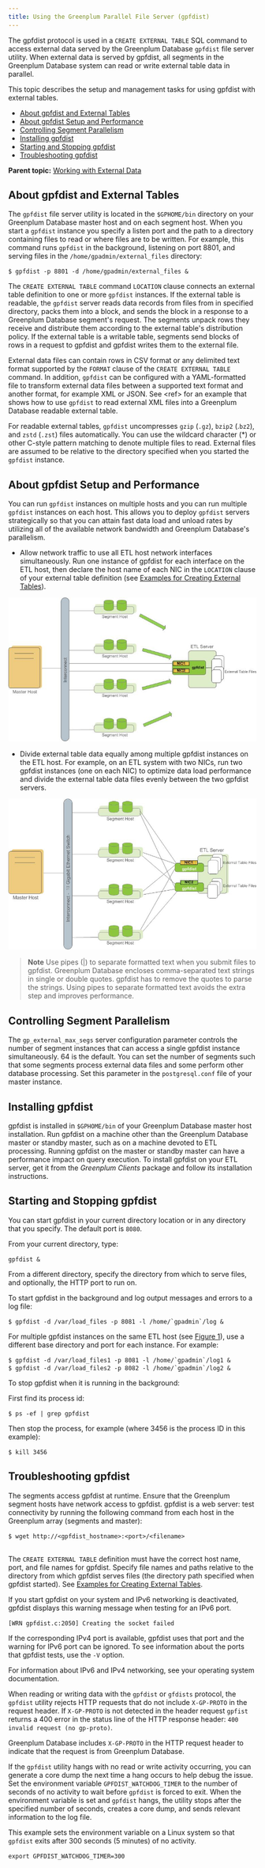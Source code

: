 ```yaml
---
title: Using the Greenplum Parallel File Server (gpfdist) 
---
```


The gpfdist protocol is used in a `CREATE EXTERNAL TABLE` SQL command to access external data served by the Greenplum Database `gpfdist` file server utility. When external data is served by gpfdist, all segments in the Greenplum Database system can read or write external table data in parallel.

This topic describes the setup and management tasks for using gpfdist with external tables.

-   [About gpfdist and External Tables](#topic_xkt_vjy_4bb)
-   [About gpfdist Setup and Performance](#topic14)
-   [Controlling Segment Parallelism](#topic15)
-   [Installing gpfdist](#topic16)
-   [Starting and Stopping gpfdist](#topic17)
-   [Troubleshooting gpfdist](#topic18)

**Parent topic:** [Working with External Data](../external/g-working-with-file-based-ext-tables.html)

## <a id="topic_xkt_vjy_4bb"></a>About gpfdist and External Tables 

The `gpfdist` file server utility is located in the `$GPHOME/bin` directory on your Greenplum Database master host and on each segment host. When you start a `gpfdist` instance you specify a listen port and the path to a directory containing files to read or where files are to be written. For example, this command runs `gpfdist` in the background, listening on port 8801, and serving files in the `/home/gpadmin/external_files` directory:

```
$ gpfdist -p 8801 -d /home/gpadmin/external_files &
```

The `CREATE EXTERNAL TABLE` command `LOCATION` clause connects an external table definition to one or more `gpfdist` instances. If the external table is readable, the `gpfdist` server reads data records from files from in specified directory, packs them into a block, and sends the block in a response to a Greenplum Database segment's request. The segments unpack rows they receive and distribute them according to the external table's distribution policy. If the external table is a writable table, segments send blocks of rows in a request to gpfdist and gpfdist writes them to the external file.

External data files can contain rows in CSV format or any delimited text format supported by the `FORMAT` clause of the `CREATE EXTERNAL TABLE` command. In addition, `gpfdist` can be configured with a YAML-formatted file to transform external data files between a supported text format and another format, for example XML or JSON. See <ref\> for an example that shows how to use `gpfdist` to read external XML files into a Greenplum Database readable external table.

For readable external tables, `gpfdist` uncompresses `gzip` \(`.gz`\), `bzip2` \(.`bz2`\), and `zstd` \(`.zst`\)  files automatically. You can use the wildcard character \(\*\) or other C-style pattern matching to denote multiple files to read. External files are assumed to be relative to the directory specified when you started the `gpfdist` instance.


## <a id="topic14"></a>About gpfdist Setup and Performance 

You can run `gpfdist` instances on multiple hosts and you can run multiple `gpfdist` instances on each host. This allows you to deploy `gpfdist` servers strategically so that you can attain fast data load and unload rates by utilizing all of the available network bandwidth and Greenplum Database's parallelism.

-   Allow network traffic to use all ETL host network interfaces simultaneously. Run one instance of gpfdist for each interface on the ETL host, then declare the host name of each NIC in the `LOCATION` clause of your external table definition \(see [Examples for Creating External Tables](g-creating-external-tables---examples.html)\).

![External Table Using Single gpfdist Instance with Multiple NICs](../graphics/ext_tables_multinic.jpg "External Table Using Single gpfdist Instance with Multiple NICs")

-   Divide external table data equally among multiple gpfdist instances on the ETL host. For example, on an ETL system with two NICs, run two gpfdist instances \(one on each NIC\) to optimize data load performance and divide the external table data files evenly between the two gpfdist servers.

![External Tables Using Multiple gpfdist Instances with Multiple NICs](../graphics/ext_tables.jpg "External Tables Using Multiple gpfdist Instances with Multiple NICs")

> **Note** Use pipes \(\|\) to separate formatted text when you submit files to gpfdist. Greenplum Database encloses comma-separated text strings in single or double quotes. gpfdist has to remove the quotes to parse the strings. Using pipes to separate formatted text avoids the extra step and improves performance.

## <a id="topic15"></a>Controlling Segment Parallelism 

The `gp_external_max_segs` server configuration parameter controls the number of segment instances that can access a single gpfdist instance simultaneously. 64 is the default. You can set the number of segments such that some segments process external data files and some perform other database processing. Set this parameter in the `postgresql.conf` file of your master instance.

## <a id="topic16"></a>Installing gpfdist 

gpfdist is installed in `$GPHOME/bin` of your Greenplum Database master host installation. Run gpfdist on a machine other than the Greenplum Database master or standby master, such as on a machine devoted to ETL processing. Running gpfdist on the master or standby master can have a performance impact on query execution. To install gpfdist on your ETL server, get it from the *Greenplum Clients* package and follow its installation instructions.

## <a id="topic17"></a>Starting and Stopping gpfdist 

You can start gpfdist in your current directory location or in any directory that you specify. The default port is `8080`.

From your current directory, type:

```
gpfdist &
```

From a different directory, specify the directory from which to serve files, and optionally, the HTTP port to run on.

To start gpfdist in the background and log output messages and errors to a log file:

```
$ gpfdist -d /var/load_files -p 8081 -l /home/`gpadmin`/log &

```

For multiple gpfdist instances on the same ETL host \(see [Figure 1](#du165872)\), use a different base directory and port for each instance. For example:

```
$ gpfdist -d /var/load_files1 -p 8081 -l /home/`gpadmin`/log1 &
$ gpfdist -d /var/load_files2 -p 8082 -l /home/`gpadmin`/log2 &

```

To stop gpfdist when it is running in the background:

First find its process id:

```
$ ps -ef | grep gpfdist
```

Then stop the process, for example \(where 3456 is the process ID in this example\):

```
$ kill 3456

```

## <a id="topic18"></a>Troubleshooting gpfdist 

The segments access gpfdist at runtime. Ensure that the Greenplum segment hosts have network access to gpfdist. gpfdist is a web server: test connectivity by running the following command from each host in the Greenplum array \(segments and master\):

```
$ wget http://<gpfdist_hostname>:<port>/<filename>
         
```

The `CREATE EXTERNAL TABLE` definition must have the correct host name, port, and file names for gpfdist. Specify file names and paths relative to the directory from which gpfdist serves files \(the directory path specified when gpfdist started\). See [Examples for Creating External Tables](g-creating-external-tables---examples.html).

If you start gpfdist on your system and IPv6 networking is deactivated, gpfdist displays this warning message when testing for an IPv6 port.

```
[WRN gpfdist.c:2050] Creating the socket failed

```

If the corresponding IPv4 port is available, gpfdist uses that port and the warning for IPv6 port can be ignored. To see information about the ports that gpfdist tests, use the `-V` option.

For information about IPv6 and IPv4 networking, see your operating system documentation.

When reading or writing data with the `gpfdist` or `gfdists` protocol, the `gpfdist` utility rejects HTTP requests that do not include `X-GP-PROTO` in the request header. If `X-GP-PROTO` is not detected in the header request `gpfist` returns a 400 error in the status line of the HTTP response header: `400 invalid request (no gp-proto)`.

Greenplum Database includes `X-GP-PROTO` in the HTTP request header to indicate that the request is from Greenplum Database.

If the `gpfdist` utility hangs with no read or write activity occurring, you can generate a core dump the next time a hang occurs to help debug the issue. Set the environment variable `GPFDIST_WATCHDOG_TIMER` to the number of seconds of no activity to wait before `gpfdist` is forced to exit. When the environment variable is set and `gpfdist` hangs, the utility stops after the specified number of seconds, creates a core dump, and sends relevant information to the log file.

This example sets the environment variable on a Linux system so that `gpfdist` exits after 300 seconds \(5 minutes\) of no activity.

```
export GPFDIST_WATCHDOG_TIMER=300
```

